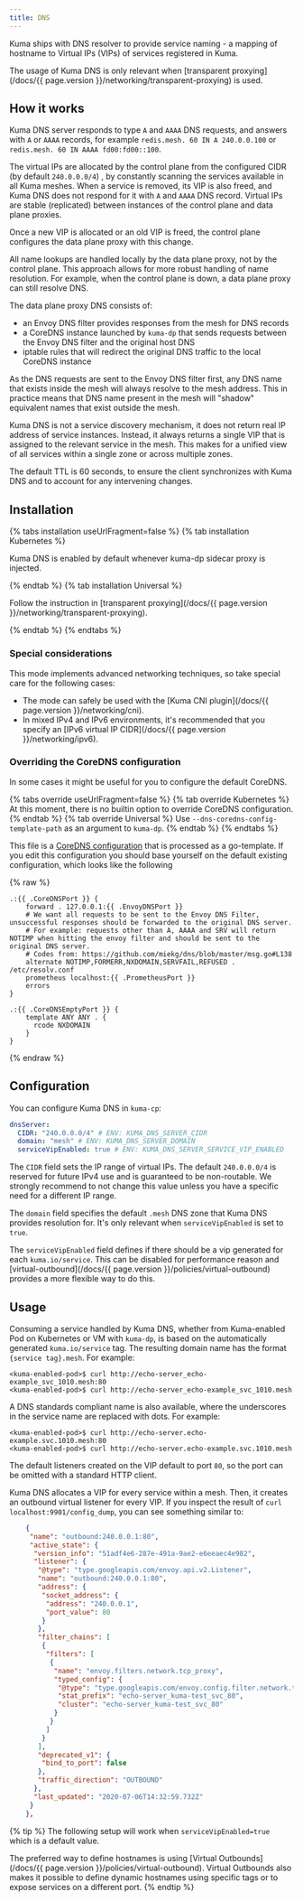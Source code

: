 ```yaml
---
title: DNS
---
```


Kuma ships with DNS resolver to provide service naming - a mapping of hostname to Virtual IPs (VIPs) of services registered in Kuma.

The usage of Kuma DNS is only relevant when [transparent proxying](/docs/{{ page.version }}/networking/transparent-proxying) is used.

## How it works

Kuma DNS server responds to type `A` and `AAAA` DNS requests, and answers with `A` or `AAAA` records, for example `redis.mesh. 60 IN A 240.0.0.100` or `redis.mesh. 60 IN AAAA fd00:fd00::100`.

The virtual IPs are allocated by the control plane from the configured CIDR (by default `240.0.0.0/4`) , by constantly scanning the services available in all Kuma meshes.
When a service is removed, its VIP is also freed, and Kuma DNS does not respond for it with `A` and `AAAA` DNS record.
Virtual IPs are stable (replicated) between instances of the control plane and data plane proxies.

Once a new VIP is allocated or an old VIP is freed, the control plane configures the data plane proxy with this change.

All name lookups are handled locally by the data plane proxy, not by the control plane.
This approach allows for more robust handling of name resolution.
For example, when the control plane is down, a data plane proxy can still resolve DNS.

The data plane proxy DNS consists of:

- an Envoy DNS filter provides responses from the mesh for DNS records
- a CoreDNS instance launched by `kuma-dp` that sends requests between the Envoy DNS filter and the original host DNS
- iptable rules that will redirect the original DNS traffic to the local CoreDNS instance

As the DNS requests are sent to the Envoy DNS filter first, any DNS name that exists inside the mesh will always resolve to the mesh address.
This in practice means that DNS name present in the mesh will "shadow" equivalent names that exist outside the mesh.

Kuma DNS is not a service discovery mechanism, it does not return real IP address of service instances.
Instead, it always returns a single VIP that is assigned to the relevant service in the mesh. This makes for a unified view of all services within a single zone or across multiple zones.

The default TTL is 60 seconds, to ensure the client synchronizes with Kuma DNS and to account for any intervening changes.

## Installation

{% tabs installation useUrlFragment=false %}
{% tab installation Kubernetes %}

Kuma DNS is enabled by default whenever kuma-dp sidecar proxy is injected.

{% endtab %}
{% tab installation Universal %}

Follow the instruction in [transparent proxying](/docs/{{ page.version }}/networking/transparent-proxying).

{% endtab %}
{% endtabs %}

### Special considerations

This mode implements advanced networking techniques, so take special care for the following cases:

- The mode can safely be used with the [Kuma CNI plugin](/docs/{{ page.version }}/networking/cni).
- In mixed IPv4 and IPv6 environments, it's recommended that you specify an [IPv6 virtual IP CIDR](/docs/{{ page.version }}/networking/ipv6).

### Overriding the CoreDNS configuration

In some cases it might be useful for you to configure the default CoreDNS.

{% tabs override useUrlFragment=false %}
{% tab override Kubernetes %}
At this moment, there is no builtin option to override CoreDNS configuration.
{% endtab %}
{% tab override Universal %}
Use `--dns-coredns-config-template-path` as an argument to `kuma-dp`.
{% endtab %}
{% endtabs %}

This file is a [CoreDNS configuration](https://coredns.io/manual/toc/) that is processed as a go-template.
If you edit this configuration you should base yourself on the default existing configuration, which looks like the following

{% raw %}

```
.:{{ .CoreDNSPort }} {
    forward . 127.0.0.1:{{ .EnvoyDNSPort }}
    # We want all requests to be sent to the Envoy DNS Filter, unsuccessful responses should be forwarded to the original DNS server.
    # For example: requests other than A, AAAA and SRV will return NOTIMP when hitting the envoy filter and should be sent to the original DNS server.
    # Codes from: https://github.com/miekg/dns/blob/master/msg.go#L138
    alternate NOTIMP,FORMERR,NXDOMAIN,SERVFAIL,REFUSED . /etc/resolv.conf
    prometheus localhost:{{ .PrometheusPort }}
    errors
}

.:{{ .CoreDNSEmptyPort }} {
    template ANY ANY . {
      rcode NXDOMAIN
    }
}
```

{% endraw %}

## Configuration

You can configure Kuma DNS in `kuma-cp`:

```yaml
dnsServer:
  CIDR: "240.0.0.0/4" # ENV: KUMA_DNS_SERVER_CIDR
  domain: "mesh" # ENV: KUMA_DNS_SERVER_DOMAIN
  serviceVipEnabled: true # ENV: KUMA_DNS_SERVER_SERVICE_VIP_ENABLED
```

The `CIDR` field sets the IP range of virtual IPs. The default `240.0.0.0/4` is reserved for future IPv4 use and is guaranteed to be non-routable. We strongly recommend to not change this value unless you have a specific need for a different IP range.

The `domain` field specifies the default `.mesh` DNS zone that Kuma DNS provides resolution for. It's only relevant when `serviceVipEnabled` is set to `true`.

The `serviceVipEnabled` field defines if there should be a vip generated for each `kuma.io/service`. This can be disabled for performance reason and [virtual-outbound](/docs/{{ page.version }}/policies/virtual-outbound) provides a more flexible way to do this.

## Usage

Consuming a service handled by Kuma DNS, whether from Kuma-enabled Pod on Kubernetes or VM with `kuma-dp`, is based on the automatically generated `kuma.io/service` tag. The resulting domain name has the format `{service tag}.mesh`. For example:

```
<kuma-enabled-pod>$ curl http://echo-server_echo-example_svc_1010.mesh:80
<kuma-enabled-pod>$ curl http://echo-server_echo-example_svc_1010.mesh
```

A DNS standards compliant name is also available, where the underscores in the service name are replaced with dots. For example:

```
<kuma-enabled-pod>$ curl http://echo-server.echo-example.svc.1010.mesh:80
<kuma-enabled-pod>$ curl http://echo-server.echo-example.svc.1010.mesh
```

The default listeners created on the VIP default to port `80`, so the port can be omitted with a standard HTTP client.

Kuma DNS allocates a VIP for every service within a mesh. Then, it creates an outbound virtual listener for every VIP. If you inspect the result of `curl localhost:9901/config_dump`, you can see something similar to:

```json
    {
     "name": "outbound:240.0.0.1:80",
     "active_state": {
      "version_info": "51adf4e6-287e-491a-9ae2-e6eeaec4e982",
      "listener": {
       "@type": "type.googleapis.com/envoy.api.v2.Listener",
       "name": "outbound:240.0.0.1:80",
       "address": {
        "socket_address": {
         "address": "240.0.0.1",
         "port_value": 80
        }
       },
       "filter_chains": [
        {
         "filters": [
          {
           "name": "envoy.filters.network.tcp_proxy",
           "typed_config": {
            "@type": "type.googleapis.com/envoy.config.filter.network.tcp_proxy.v2.TcpProxy",
            "stat_prefix": "echo-server_kuma-test_svc_80",
            "cluster": "echo-server_kuma-test_svc_80"
           }
          }
         ]
        }
       ],
       "deprecated_v1": {
        "bind_to_port": false
       },
       "traffic_direction": "OUTBOUND"
      },
      "last_updated": "2020-07-06T14:32:59.732Z"
     }
    },
```

{% tip %}
The following setup will work when `serviceVipEnabled=true` which is a default value.

The preferred way to define hostnames is using [Virtual Outbounds](/docs/{{ page.version }}/policies/virtual-outbound).
Virtual Outbounds also makes it possible to define dynamic hostnames using specific tags or to expose services on a different port.
{% endtip %}
